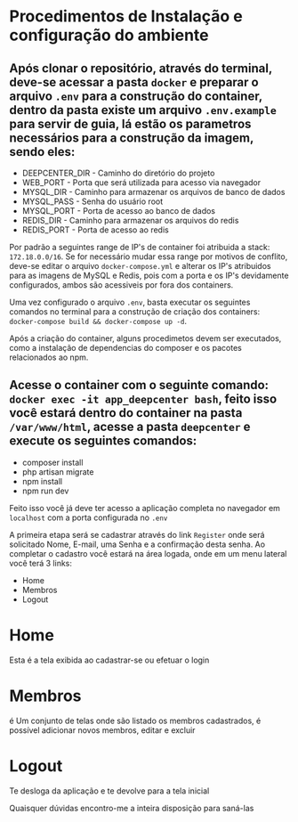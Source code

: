 # Procedimentos de Instalação e configuração do ambiente

Após clonar o repositório, através do terminal, deve-se acessar a pasta `docker` e preparar o arquivo `.env` para a construção do container, dentro da pasta existe um arquivo `.env.example` para servir de guia, lá estão os parametros necessários para a construção da imagem, sendo eles:
---
- DEEPCENTER_DIR - Caminho do diretório do projeto
- WEB_PORT - Porta que será utilizada para acesso via navegador
- MYSQL_DIR - Caminho para armazenar os arquivos de banco de dados
- MYSQL_PASS - Senha do usuário root
- MYSQL_PORT - Porta de acesso ao banco de dados
- REDIS_DIR - Caminho para armazenar os arquivos do redis
- REDIS_PORT - Porta de acesso ao redis

Por padrão a seguintes range de IP's de container foi atribuida a stack: `172.18.0.0/16`. Se for necessário mudar essa range por motivos de conflito, deve-se editar o arquivo `docker-compose.yml` e alterar os IP's atribuidos para as imagens de MySQL e Redis, pois com a porta e os IP's devidamente configurados, ambos são acessiveis por fora dos containers.   

Uma vez configurado o arquivo `.env`, basta executar os seguintes comandos no terminal para a construção de criação dos containers: `docker-compose build && docker-compose up -d`.

Após a criação do container, alguns procedimetos devem ser executados, como a instalação de dependencias do composer e os pacotes relacionados ao npm.

Acesse o container com o seguinte comando: `docker exec -it app_deepcenter bash`, feito isso você estará dentro do container na pasta `/var/www/html`, acesse a pasta `deepcenter` e execute os seguintes comandos:
---
- composer install
- php artisan migrate
- npm install
- npm run dev

Feito isso você já deve ter acesso a aplicação completa no navegador em `localhost` com a porta configurada no `.env`

A primeira etapa será se cadastrar através do link `Register` onde será solicitado Nome, E-mail, uma Senha e a confirmação desta senha.
Ao completar o cadastro você estará na área logada, onde em um menu lateral você terá 3 links:
- Home
- Membros
- Logout

# Home
Esta é a tela exibida ao cadastrar-se ou efetuar o login

# Membros
é Um conjunto de telas onde são listado os membros cadastrados, é possível adicionar novos membros, editar e excluir

# Logout
Te desloga da aplicação e te devolve para a tela inicial

Quaisquer dúvidas encontro-me a inteira disposição para saná-las